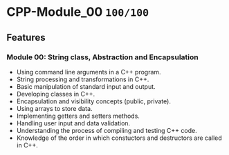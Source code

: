 # CPP-Module_00 `100/100`

## Features

### Module 00: String class, Abstraction and Encapsulation

- Using command line arguments in a C++ program.
- String processing and transformations in C++.
- Basic manipulation of standard input and output.
- Developing classes in C++.
- Encapsulation and visibility concepts (public, private).
- Using arrays to store data.
- Implementing getters and setters methods.
- Handling user input and data validation.
- Understanding the process of compiling and testing C++ code.
- Knowledge of the order in which constuctors and destructors are called in C++.
